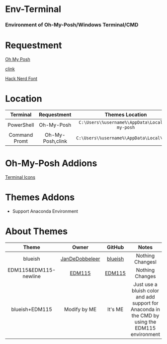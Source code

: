 # Env-Terminal

### Environment of Oh-My-Posh/Windows Terminal/CMD

# Requestment

[Oh My Posh](https://ohmyposh.dev/)

[clink](https://github.com/chrisant996/clink)

[Hack Nerd Font](https://www.nerdfonts.com/)

# Location

|   Terminal    |   Requestment    |                Themes Location                 |         Config Location         |
| :-----------: | :--------------: | :--------------------------------------------: | :-----------------------------: |
|  PowerShell   |    Oh-My-Posh    | `C:\Users\%username%\AppData\Local\oh-my-posh` | `C:\Users\%username%\Documents` |
| Command Promt | Oh-My-Posh,clink |   `C:\Users\%username%\AppData\Local\clink`    | Same with **`Themes Location`** |

# Oh-My-Posh Addions

[Terminal Icons](https://github.com/devblackops/Terminal-Icons)

# Themes Addons

- Support Anaconda Environment

# About Themes

|         Theme         |                        Owner                        |                                          GitHub                                           |                                              Notes                                              |
| :-------------------: | :-------------------------------------------------: | :---------------------------------------------------------------------------------------: | :---------------------------------------------------------------------------------------------: |
|        blueish        | [JanDeDobbeleer](https://github.com/JanDeDobbeleer) | [blueish](https://github.com/JanDeDobbeleer/oh-my-posh/blob/main/themes/blueish.omp.json) |                                        Nothing Changesl                                         |
| EDM115&EDM115-newline |         [EDM115](https://github.com/EDM115)         |           [EDM115](https://github.com/EDM115/EDM115-ohmyposh-theme/tree/master)           |                                         Nothing Changes                                         |
|    blueish+EDM115     |                    Modify by ME                     |                                          It's ME                                          | Just use a bluish color and add support for Anaconda in the CMD by using the EDM115 environment |
